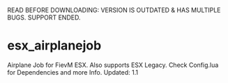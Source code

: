 READ BEFORE DOWNLOADING: VERSION IS OUTDATED & HAS MULTIPLE BUGS. SUPPORT ENDED.

# esx_airplanejob

Airplane Job for FievM ESX. Also supports ESX Legacy. Check Config.lua for Dependencies and more Info.
Updated: 1.1
